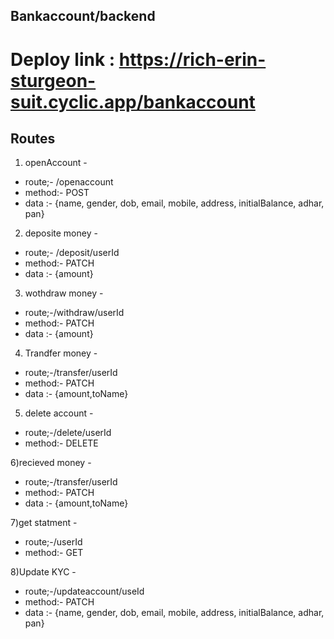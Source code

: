 ## Bankaccount/backend



# Deploy link :  https://rich-erin-sturgeon-suit.cyclic.app/bankaccount




## Routes

1) openAccount -
- route;-  /openaccount
- method:- POST
- data :- {name, gender, dob, email, mobile, address, initialBalance, adhar, pan}

2) deposite money -
- route;- /deposit/userId
- method:- PATCH
- data :- {amount}

3) wothdraw  money -
- route;-/withdraw/userId
- method:- PATCH
- data :- {amount}


4) Trandfer   money -
- route;-/transfer/userId
- method:- PATCH
- data :- {amount,toName}

5) delete account -
- route;-/delete/userId
- method:- DELETE


6)recieved   money -
- route;-/transfer/userId
- method:- PATCH
- data :- {amount,toName}


7)get statment  -
- route;-/userId
- method:- GET

8)Update KYC -
- route;-/updateaccount/useId
- method:- PATCH
- data :- {name, gender, dob, email, mobile, address, initialBalance, adhar, pan}


